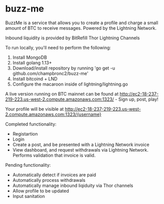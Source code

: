 # buzz-me
BuzzMe is a service that allows you to create a profile and charge a small amount of BTC to receive messages.
Powered by the Lightning Network.

Inbound liquidity is provided by BitRefill Thor Lightning Channels

To run locally, you'll need to perform the following:
1. Install MongoDB
2. Install golang 1.13+
3. Download/install repository by running 'go get -u github.com/champbronc2/buzz-me'
4. Install bitcoind + LND
5. Configure the macaroon inside of lightning/lightning.go

A live version running on BTC mainnet can be found at http://ec2-18-237-219-223.us-west-2.compute.amazonaws.com:1323/ - Sign up, post, play!

Your profile will be visible at http://ec2-18-237-219-223.us-west-2.compute.amazonaws.com:1323/{username}

Completed functionality:
- Registartion
- Login
- Create a post, and be presented with a Lightning Network invoice
- View dashboard, and request withdrawals via Lightning Network. Performs validation that invoice is valid.

Pending functionality:
- Automatically detect if invoices are paid
- Automatically process withdrawals
- Automatically manage inbound liqiduity via Thor channels
- Allow profile to be updated
- Input sanitation
